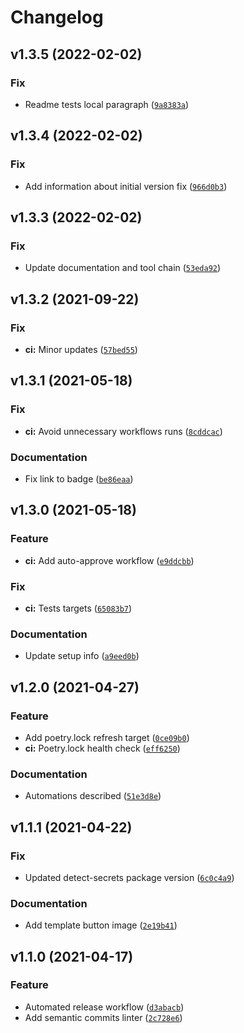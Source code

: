 # Changelog

<!--next-version-placeholder-->

## v1.3.5 (2022-02-02)
### Fix
* Readme tests local paragraph ([`9a8383a`](https://github.com/agblox/template-python/commit/9a8383a040c9cb03c2bfe070b72a052db2fee5a4))

## v1.3.4 (2022-02-02)
### Fix
* Add information about initial version fix ([`966d0b3`](https://github.com/agblox/template-python/commit/966d0b371cc90c8846ee60be333710e210679a86))

## v1.3.3 (2022-02-02)
### Fix
* Update documentation and tool chain ([`53eda92`](https://github.com/agblox/template-python/commit/53eda921ca8098495201653677da02a9e25dba85))

## v1.3.2 (2021-09-22)
### Fix
* **ci:** Minor updates ([`57bed55`](https://github.com/agblox/template-python/commit/57bed558cefa4447e930054ccdff4bc59b042e03))

## v1.3.1 (2021-05-18)
### Fix
* **ci:** Avoid unnecessary workflows runs ([`8cddcac`](https://github.com/agblox/template-python/commit/8cddcacb9d12dcb7e4ea3848d5c5ef24882813a6))

### Documentation
* Fix link to badge ([`be86eaa`](https://github.com/agblox/template-python/commit/be86eaa5c271a18016071ce989cc9b7c9954d012))

## v1.3.0 (2021-05-18)
### Feature
* **ci:** Add auto-approve workflow ([`e9ddcbb`](https://github.com/agblox/template-python/commit/e9ddcbbdb0f9ccfc0053e6b07c2639320e6ef54b))

### Fix
* **ci:** Tests targets ([`65083b7`](https://github.com/agblox/template-python/commit/65083b71774220edd8c59ba23d53c7af4b9ad67f))

### Documentation
* Update setup info ([`a9eed0b`](https://github.com/agblox/template-python/commit/a9eed0bb6507845d0fcbc95814920ea114d022aa))

## v1.2.0 (2021-04-27)
### Feature
* Add poetry.lock refresh target ([`0ce09b0`](https://github.com/agblox/template-python/commit/0ce09b09cad662cd0920e878632e1faac1c52e8b))
* **ci:** Poetry.lock health check ([`eff6250`](https://github.com/agblox/template-python/commit/eff6250873fd796c95da2f724d24e07fd707bce5))

### Documentation
* Automations described ([`51e3d8e`](https://github.com/agblox/template-python/commit/51e3d8eb1ac9ff4aeafb8225e1e392a4a7a9839e))

## v1.1.1 (2021-04-22)
### Fix
* Updated detect-secrets package version ([`6c0c4a9`](https://github.com/agblox/template-python/commit/6c0c4a9e29735603fd2d101b626a6b0691bfba99))

### Documentation
* Add template button image ([`2e19b41`](https://github.com/agblox/template-python/commit/2e19b4165e769e1b2d1b3f6c393b994f4f6de873))

## v1.1.0 (2021-04-17)
### Feature
* Automated release workflow ([`d3abacb`](https://github.com/agblox/template-python/commit/d3abacb4684085c95437358ae54c9e9c7689f72b))
* Add semantic commits linter ([`2c728e6`](https://github.com/agblox/template-python/commit/2c728e669d6cd7e8feceec3981b47ed0bc0d1d8f))
